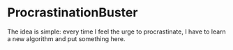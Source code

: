# ProcrastinationBuster
The idea is simple: every time I feel the urge to procrastinate, I have to learn a new algorithm and put something here.
